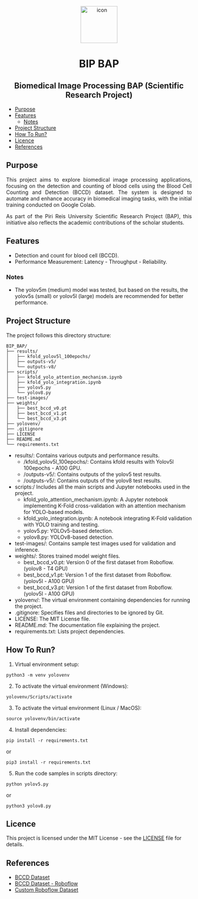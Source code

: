 <div align="center">
<img src="https://cdn-icons-png.flaticon.com/512/14784/14784041.png" width="100" height="100" alt="icon">
</div>

<h1 align="center">BIP BAP</h1>

<div align="center">

## Biomedical Image Processing BAP (Scientific Research Project)
</div>

* [Purpose](#purpose)
* [Features](#features)
    * [Notes](#notes)
* [Project Structure](#project-structure)
* [How To Run?](#how-to-run)
* [Licence](#licence)
* [References](#references)

## Purpose
<div align="justify">

This project aims to explore biomedical image processing applications, focusing on the detection and counting of blood cells using the Blood Cell Counting and Detection (BCCD) dataset. The system is designed to automate and enhance accuracy in biomedical imaging tasks, with the initial training conducted on Google Colab. 

As part of the Piri Reis University Scientific Research Project (BAP), this initiative also reflects the academic contributions of the scholar students.
</div>

## Features
- Detection and count for blood cell (BCCD).
- Performance Measurement: Latency - Throughput - Reliability.

### Notes
- The yolov5m (medium) model was tested, but based on the results, the yolov5s (small) or yolov5l (large) models are recommended for better performance.

## Project Structure

The project follows this directory structure:

```
BIP_BAP/
├── results/
│   ├── kfold_yolov5l_100epochs/
│   ├── outputs-v5/
│   └── outputs-v8/
├── scripts/
│   ├── kfold_yolo_attention_mechanism.ipynb
│   ├── kfold_yolo_integration.ipynb
│   ├── yolov5.py
│   └── yolov8.py
├── test-images/
├── weights/
│   ├── best_bccd_v0.pt
│   ├── best_bccd_v1.pt
│   └── best_bccd_v3.pt
├── yolovenv/
├── .gitignore
├── LICENSE
├── README.md
└── requirements.txt
```
- results/: Contains various outputs and performance results.
    - /kfold_yolov5l_100epochs/: Contains kfold results with Yolov5l 100epochs - A100 GPU.
    - /outputs-v5/: Contains outputs of the yolov5 test results.
    - /outputs-v5/: Contains outputs of the yolov8 test results.
- scripts:/ Includes all the main scripts and Jupyter notebooks used in the project.
    - kfold_yolo_attention_mechanism.ipynb: A Jupyter notebook implementing K-Fold cross-validation with an attention mechanism for YOLO-based models.
    - kfold_yolo_integration.ipynb: A notebook integrating K-Fold validation with YOLO training and testing.
    - yolov5.py: YOLOv5-based detection.
    - yolov8.py: YOLOv8-based detection.
- test-images/: Contains sample test images used for validation and inference.
- weights/: Stores trained model weight files.
    - best_bccd_v0.pt: Version 0 of the first dataset from Roboflow. (yolov8 - T4 GPU)
    - best_bccd_v1.pt: Version 1 of the first dataset from Roboflow. (yolov5l - A100 GPU)
    - best_bccd_v3.pt: Version 1 of the first dataset from Roboflow. (yolov5l - A100 GPU)
- yolovenv/: The virtual environment containing dependencies for running the project.
- .gitignore: Specifies files and directories to be ignored by Git.
- LICENSE: The MIT License file.
- README.md: The documentation file explaining the project.
- requirements.txt: Lists project dependencies.

## How To Run?
1. Virtual environment setup:
```
python3 -m venv yolovenv
```

2. To activate the virtual environment (Windows):
```
yolovenv/Scripts/activate
```

3. To activate the virtual environment (Linux / MacOS):
```
source yolovenv/bin/activate
```

4. Install dependencies:
```
pip install -r requirements.txt
```
or
```
pip3 install -r requirements.txt
```

5. Run the code samples in scripts directory:
```
python yolov5.py
```
or
```
python3 yolov8.py
```

## Licence

This project is licensed under the MIT License - see the [LICENSE](https://github.com/semanurbilada/BIP_BAP?tab=MIT-1-ov-file#readme) file for details.


## References

- [BCCD Dataset](https://github.com/Shenggan/BCCD_Dataset)
- [BCCD Dataset - Roboflow](https://public.roboflow.com/object-detection/bccd/3)
- [Custom Roboflow Dataset](https://universe.roboflow.com/prutengiz/bccd-dataset-v0/dataset/2)